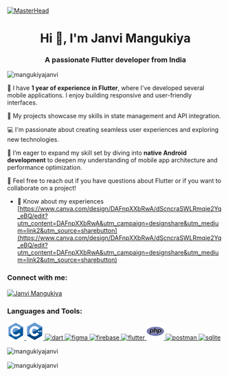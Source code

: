 
[![MasterHead](https://buddy.works/blog/thumbnails/flutter/flutter-cover.png)](https://rishavchanda.io)

<h1 align="center">Hi 👋, I'm Janvi Mangukiya</h1>
<h3 align="center">A passionate Flutter developer from India</h3>



<p align="left"> <img src="https://komarev.com/ghpvc/?username=mangukiyajanvi&label=Profile%20views&color=0e75b6&style=flat" alt="mangukiyajanvi" /> </p>


💬 I have **1 year of experience in Flutter**, where I've developed several mobile applications. I enjoy building responsive and user-friendly interfaces.

🌟 My projects showcase my skills in state management and API integration.

💻 I'm passionate about creating seamless user experiences and exploring new technologies.

🚀 I’m eager to expand my skill set by diving into **native Android development** to deepen my understanding of mobile app architecture and performance optimization.

🤝 Feel free to reach out if you have questions about Flutter or if you want to collaborate on a project!

- 📄 Know about my experiences [https://www.canva.com/design/DAFnpXXbRwA/dScncraSWLRmqie2Yq_eBQ/edit?utm_content=DAFnpXXbRwA&utm_campaign=designshare&utm_medium=link2&utm_source=sharebutton](https://www.canva.com/design/DAFnpXXbRwA/dScncraSWLRmqie2Yq_eBQ/edit?utm_content=DAFnpXXbRwA&utm_campaign=designshare&utm_medium=link2&utm_source=sharebutton)

<h3 align="left">Connect with me:</h3>
<p align="left">
<a href="https://www.linkedin.com/in/janvi-mangukiya-0b9233267/" target="blank"><img align="center" src="https://raw.githubusercontent.com/rahuldkjain/github-profile-readme-generator/master/src/images/icons/Social/linked-in-alt.svg" alt="Janvi Mangukiya" height="30" width="40" /></a>
</p>

<h3 align="left">Languages and Tools:</h3>
<p align="left"> <a href="https://www.cprogramming.com/" target="_blank" rel="noreferrer"> <img src="https://raw.githubusercontent.com/devicons/devicon/master/icons/c/c-original.svg" alt="c" width="40" height="40"/> </a> <a href="https://www.w3schools.com/cpp/" target="_blank" rel="noreferrer"> <img src="https://raw.githubusercontent.com/devicons/devicon/master/icons/cplusplus/cplusplus-original.svg" alt="cplusplus" width="40" height="40"/> </a> <a href="https://dart.dev" target="_blank" rel="noreferrer"> <img src="https://www.vectorlogo.zone/logos/dartlang/dartlang-icon.svg" alt="dart" width="40" height="40"/> </a> <a href="https://www.figma.com/" target="_blank" rel="noreferrer"> <img src="https://www.vectorlogo.zone/logos/figma/figma-icon.svg" alt="figma" width="40" height="40"/> </a> <a href="https://firebase.google.com/" target="_blank" rel="noreferrer"> <img src="https://www.vectorlogo.zone/logos/firebase/firebase-icon.svg" alt="firebase" width="40" height="40"/> </a> <a href="https://flutter.dev" target="_blank" rel="noreferrer"> <img src="https://www.vectorlogo.zone/logos/flutterio/flutterio-icon.svg" alt="flutter" width="40" height="40"/> </a> <a href="https://www.php.net" target="_blank" rel="noreferrer"> <img src="https://raw.githubusercontent.com/devicons/devicon/master/icons/php/php-original.svg" alt="php" width="40" height="40"/> </a> <a href="https://postman.com" target="_blank" rel="noreferrer"> <img src="https://www.vectorlogo.zone/logos/getpostman/getpostman-icon.svg" alt="postman" width="40" height="40"/> </a> <a href="https://www.sqlite.org/" target="_blank" rel="noreferrer"> <img src="https://www.vectorlogo.zone/logos/sqlite/sqlite-icon.svg" alt="sqlite" width="40" height="40"/> </a> </p>

<p><img align="center" src="https://github-readme-stats.vercel.app/api/top-langs?username=mangukiyajanvi&show_icons=true&locale=en&layout=compact" alt="mangukiyajanvi" /></p>

<p><img align="center" src="https://github-readme-streak-stats.herokuapp.com/?user=mangukiyajanvi&" alt="mangukiyajanvi" /></p>
